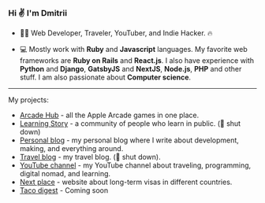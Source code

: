### Hi ✌️ I'm Dmitrii

- 👨‍💻 Web Developer, Traveler, YouTuber, and Indie Hacker. 🔥

- 💻 Mostly work with **Ruby** and **Javascript** languages. My favorite web frameworks are **Ruby on Rails** and **React.js**. I also have experience with **Python** and **Django**, **GatsbyJS** and **NextJS**, **Node.js**, **PHP** and other stuff. I am also passionate about **Computer science**.

---

My projects:
- [Arcade Hub](https://arcade-hub.com) - all the Apple Arcade games in one place.
- [Learning Story](https://getlearningstory.com) - a community of people who learn in public. (🙅 shut down)
- [Personal blog](https://dpashutskii.com) - my personal blog where I write about development, making, and everything around.
- [Travel blog](https://dnjourney.com) - my travel blog. (🙅 shut down).
- [YouTube channel](https://youtube.com/dpashutskii) - my YouTube channel about traveling, programming, digital nomad, and learning.
- [Next place](https://nextplaceto.com) - website about long-term visas in different countries.
- [Taco digest](https://tacodigest.com) - Coming soon

